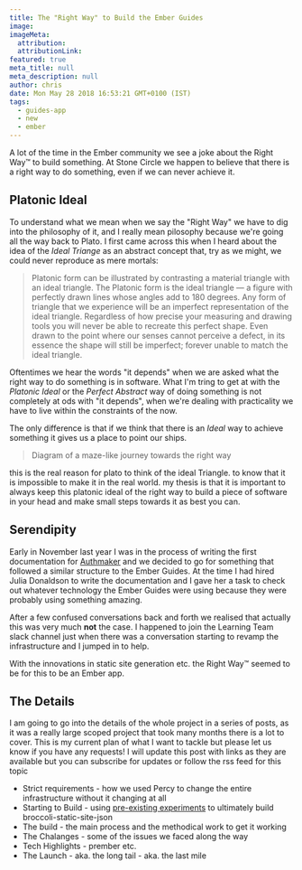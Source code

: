 ```yaml
---
title: The "Right Way" to Build the Ember Guides
image:
imageMeta:
  attribution:
  attributionLink:
featured: true
meta_title: null
meta_description: null
author: chris
date: Mon May 28 2018 16:53:21 GMT+0100 (IST)
tags:
  - guides-app
  - new
  - ember
---
```


A lot of the time in the Ember community we see a joke about the Right Way™️ to build something. At Stone Circle we happen to believe that there is a right way to do something, even if we can never achieve it.

## Platonic Ideal

To understand what we mean when we say the "Right Way" we have to dig into the philosophy of it, and I really mean pilosophy because we're going all the way back to Plato. I first came across this when I heard about the idea of the _Ideal Triange_ as an abstract concept that, try as we might, we could never reproduce as mere mortals:

> Platonic form can be illustrated by contrasting a material triangle with an ideal triangle. The Platonic form is the ideal triangle — a figure with perfectly drawn lines whose angles add to 180 degrees. Any form of triangle that we experience will be an imperfect representation of the ideal triangle. Regardless of how precise your measuring and drawing tools you will never be able to recreate this perfect shape. Even drawn to the point where our senses cannot perceive a defect, in its essence the shape will still be imperfect; forever unable to match the ideal triangle.

Oftentimes we hear the words "it depends" when we are asked what the right way to do something is in software. What I'm tring to get at with the _Platonic Ideal_ or the _Perfect Abstract_ way of doing something is not completely at ods with "it depends", when we're dealing with practicality we have to live within the constraints of the now.

The only difference is that if we think that there is an _Ideal_ way to achieve something it gives us a place to point our ships.

> Diagram of a maze-like journey towards the right way

this is the real reason for plato to think of the ideal Triangle. to know that it is impossible to make it in the real world. my thesis is that it is important to always keep this platonic ideal of the right way to build a piece of software in your head and make small steps towards it as best you can.

## Serendipity

Early in November last year I was in the process of writing the first documentation for [Authmaker](https://authmaker.com) and we decided to go for something that followed a similar structure to the Ember Guides. At the time I had hired Julia Donaldson to write the documentation and I gave her a task to check out whatever technology the Ember Guides were using because they were probably using something amazing.

After a few confused conversations back and forth we realised that actually this was very much **not** the case. I happened to join the Learning Team slack channel just when there was a conversation starting to revamp the infrastructure and I jumped in to help.

With the innovations in static site generation etc. the Right Way™️ seemed to be for this to be an Ember app.

## The Details

I am going to go into the details of the whole project in a series of posts, as it was a really large scoped project that took many months there is a lot to cover. This is my current plan of what I want to tackle but please let us know if you have any requests! I will update this post with links as they are available but you can subscribe for updates or follow the rss feed for this topic

* Strict requirements - how we used Percy to change the entire infrastructure without it changing at all
* Starting to Build - using [pre-existing experiments](https://github.com/rtablada/broccoli-blog-api) to ultimately build broccoli-static-site-json
* The build - the main process and the methodical work to get it working
* The Chalanges - some of the issues we faced along the way
* Tech Highlights - prember etc.
* The Launch - aka. the long tail - aka. the last mile
